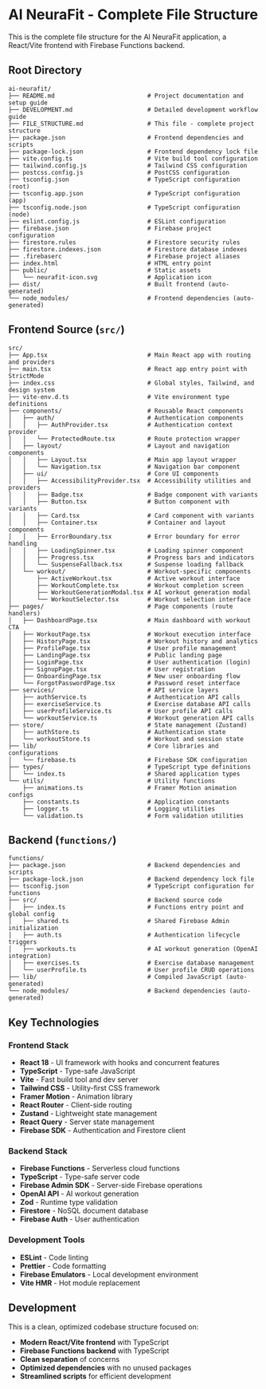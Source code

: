 # AI NeuraFit - Complete File Structure

This is the complete file structure for the AI NeuraFit application, a React/Vite frontend with Firebase Functions backend.

## Root Directory

```
ai-neurafit/
├── README.md                          # Project documentation and setup guide
├── DEVELOPMENT.md                     # Detailed development workflow guide
├── FILE_STRUCTURE.md                  # This file - complete project structure
├── package.json                       # Frontend dependencies and scripts
├── package-lock.json                  # Frontend dependency lock file
├── vite.config.ts                     # Vite build tool configuration
├── tailwind.config.js                 # Tailwind CSS configuration
├── postcss.config.js                  # PostCSS configuration
├── tsconfig.json                      # TypeScript configuration (root)
├── tsconfig.app.json                  # TypeScript configuration (app)
├── tsconfig.node.json                 # TypeScript configuration (node)
├── eslint.config.js                   # ESLint configuration
├── firebase.json                      # Firebase project configuration
├── firestore.rules                    # Firestore security rules
├── firestore.indexes.json             # Firestore database indexes
├── .firebaserc                        # Firebase project aliases
├── index.html                         # HTML entry point
├── public/                            # Static assets
│   └── neurafit-icon.svg              # Application icon
├── dist/                              # Built frontend (auto-generated)
└── node_modules/                      # Frontend dependencies (auto-generated)
```

## Frontend Source (`src/`)

```
src/
├── App.tsx                            # Main React app with routing and providers
├── main.tsx                           # React app entry point with StrictMode
├── index.css                          # Global styles, Tailwind, and design system
├── vite-env.d.ts                      # Vite environment type definitions
├── components/                        # Reusable React components
│   ├── auth/                          # Authentication components
│   │   ├── AuthProvider.tsx           # Authentication context provider
│   │   └── ProtectedRoute.tsx         # Route protection wrapper
│   ├── layout/                        # Layout and navigation components
│   │   ├── Layout.tsx                 # Main app layout wrapper
│   │   └── Navigation.tsx             # Navigation bar component
│   ├── ui/                            # Core UI components
│   │   ├── AccessibilityProvider.tsx  # Accessibility utilities and providers
│   │   ├── Badge.tsx                  # Badge component with variants
│   │   ├── Button.tsx                 # Button component with variants
│   │   ├── Card.tsx                   # Card component with variants
│   │   ├── Container.tsx              # Container and layout components
│   │   ├── ErrorBoundary.tsx          # Error boundary for error handling
│   │   ├── LoadingSpinner.tsx         # Loading spinner component
│   │   ├── Progress.tsx               # Progress bars and indicators
│   │   └── SuspenseFallback.tsx       # Suspense loading fallback
│   └── workout/                       # Workout-specific components
│       ├── ActiveWorkout.tsx          # Active workout interface
│       ├── WorkoutComplete.tsx        # Workout completion screen
│       ├── WorkoutGenerationModal.tsx # AI workout generation modal
│       └── WorkoutSelector.tsx        # Workout selection interface
├── pages/                             # Page components (route handlers)
│   ├── DashboardPage.tsx              # Main dashboard with workout CTA
│   ├── WorkoutPage.tsx                # Workout execution interface
│   ├── HistoryPage.tsx                # Workout history and analytics
│   ├── ProfilePage.tsx                # User profile management
│   ├── LandingPage.tsx                # Public landing page
│   ├── LoginPage.tsx                  # User authentication (login)
│   ├── SignupPage.tsx                 # User registration
│   ├── OnboardingPage.tsx             # New user onboarding flow
│   └── ForgotPasswordPage.tsx         # Password reset interface
├── services/                          # API service layers
│   ├── authService.ts                 # Authentication API calls
│   ├── exerciseService.ts             # Exercise database API calls
│   ├── userProfileService.ts          # User profile API calls
│   └── workoutService.ts              # Workout generation API calls
├── store/                             # State management (Zustand)
│   ├── authStore.ts                   # Authentication state
│   └── workoutStore.ts                # Workout and session state
├── lib/                               # Core libraries and configurations
│   └── firebase.ts                    # Firebase SDK configuration
├── types/                             # TypeScript type definitions
│   └── index.ts                       # Shared application types
└── utils/                             # Utility functions
    ├── animations.ts                  # Framer Motion animation configs
    ├── constants.ts                   # Application constants
    ├── logger.ts                      # Logging utilities
    └── validation.ts                  # Form validation utilities
```

## Backend (`functions/`)

```
functions/
├── package.json                       # Backend dependencies and scripts
├── package-lock.json                  # Backend dependency lock file
├── tsconfig.json                      # TypeScript configuration for functions
├── src/                               # Backend source code
│   ├── index.ts                       # Functions entry point and global config
│   ├── shared.ts                      # Shared Firebase Admin initialization
│   ├── auth.ts                        # Authentication lifecycle triggers
│   ├── workouts.ts                    # AI workout generation (OpenAI integration)
│   ├── exercises.ts                   # Exercise database management
│   └── userProfile.ts                 # User profile CRUD operations
├── lib/                               # Compiled JavaScript (auto-generated)
└── node_modules/                      # Backend dependencies (auto-generated)
```

## Key Technologies

### Frontend Stack
- **React 18** - UI framework with hooks and concurrent features
- **TypeScript** - Type-safe JavaScript
- **Vite** - Fast build tool and dev server
- **Tailwind CSS** - Utility-first CSS framework
- **Framer Motion** - Animation library
- **React Router** - Client-side routing
- **Zustand** - Lightweight state management
- **React Query** - Server state management
- **Firebase SDK** - Authentication and Firestore client

### Backend Stack
- **Firebase Functions** - Serverless cloud functions
- **TypeScript** - Type-safe server code
- **Firebase Admin SDK** - Server-side Firebase operations
- **OpenAI API** - AI workout generation
- **Zod** - Runtime type validation
- **Firestore** - NoSQL document database
- **Firebase Auth** - User authentication

### Development Tools
- **ESLint** - Code linting
- **Prettier** - Code formatting
- **Firebase Emulators** - Local development environment
- **Vite HMR** - Hot module replacement

## Development

This is a clean, optimized codebase structure focused on:
- **Modern React/Vite frontend** with TypeScript
- **Firebase Functions backend** with TypeScript
- **Clean separation** of concerns
- **Optimized dependencies** with no unused packages
- **Streamlined scripts** for efficient development
